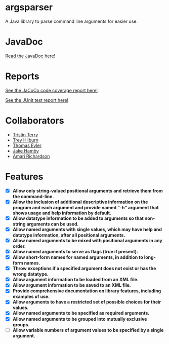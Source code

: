 # argsparser
A Java library to parse command line arguments for easier use.

# JavaDoc
[Read the JavaDoc here!](http://tristo7.github.io/argsparser/)


# Reports
[See the JaCoCo code coverage report here!](http://tristo7.github.io/argsparser/jacoco/)

[See the JUnit test report here!](http://tristo7.github.io/argsparser/unit/)

# Collaborators
- [Tristin Terry](https://github.com/tristo7)
- [Trey Hilburn](https://github.com/Trey50Daniel)
- [Thomas Eyler](https://github.com/teylerjsu)
- [Jake Hamby](https://github.com/jhambey)
- [Amari Richardson](https://github.com/amariamari23)


# Features
- [x] **Allow only string-valued positional arguments and retrieve them from the command-line.**
- [x] **Allow the inclusion of additional descriptive information on the program and each argument and provide named "-h" argument that shows usage and help information by default.**
- [x] **Allow datatype information to be added to arguments so that non-string arguments can be used.**
- [x] **Allow named arguments with single values, which may have help and datatype information, after all positional arguments.**
- [x] **Allow named arguments to be mixed with positional arguments in any order.**
- [x] **Allow named arguments to serve as flags (true if present).**
- [x] **Allow short-form names for named arguments, in addition to long-form names.**
- [x] **Throw exceptions if a specified argument does not exist or has the wrong datatype.**
- [x] **Allow argument information to be loaded from an XML file.**
- [x] **Allow argument information to be saved to an XML file.**
- [x] **Provide comprehensive documentation on library features, including examples of use.**
- [x] **Allow arguments to have a restricted set of possible choices for their values.**
- [x] **Allow named arguments to be specified as required arguments.**
- [x] **Allow named arguments to be grouped into mutually exclusive groups.**
- [ ] **Allow variable numbers of argument values to be specified by a single argument.**
